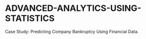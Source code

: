 # ADVANCED-ANALYTICS-USING-STATISTICS
Case Study: Predicting Company Bankruptcy Using Financial Data. 
